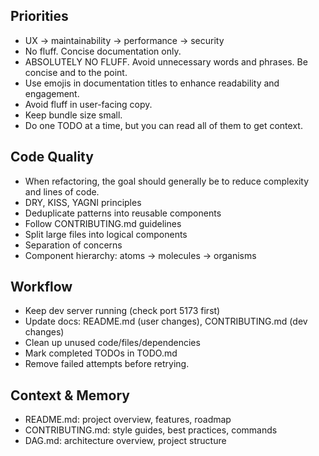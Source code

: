 ## Priorities

- UX → maintainability → performance → security
- No fluff. Concise documentation only.
- ABSOLUTELY NO FLUFF. Avoid unnecessary words and phrases. Be concise and to
  the point.
- Use emojis in documentation titles to enhance readability and engagement.
- Avoid fluff in user-facing copy.
- Keep bundle size small.
- Do one TODO at a time, but you can read all of them to get context.

## Code Quality

- When refactoring, the goal should generally be to reduce complexity and lines of code.
- DRY, KISS, YAGNI principles
- Deduplicate patterns into reusable components
- Follow CONTRIBUTING.md guidelines
- Split large files into logical components
- Separation of concerns
- Component hierarchy: atoms → molecules → organisms

## Workflow

- Keep dev server running (check port 5173 first)
- Update docs: README.md (user changes), CONTRIBUTING.md (dev changes)
- Clean up unused code/files/dependencies
- Mark completed TODOs in TODO.md
- Remove failed attempts before retrying.

## Context & Memory

- README.md: project overview, features, roadmap
- CONTRIBUTING.md: style guides, best practices, commands
- DAG.md: architecture overview, project structure
